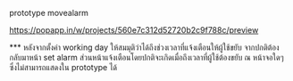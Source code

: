 prototype movealarm

https://popapp.in/w/projects/560e7c312d52720b2c9f788c/preview

*** หลังจากตั้งค่า working day ให้สมมุติว่าได้ถึงช่วงเวลาที่แจ้งเตือนให้ผู้ใช้ขยับ จากปกติต้องกลับมาหน้า set alarm 
ส่วนหน้าแจ้งเตือนโดยปกติจะเกิดเมื่อถึงเวลาที่ผู้ใช้ต้องขยับ ณ หน้าจอใดๆซึ่งไม่สามารถแสดงใน prototype ได้
